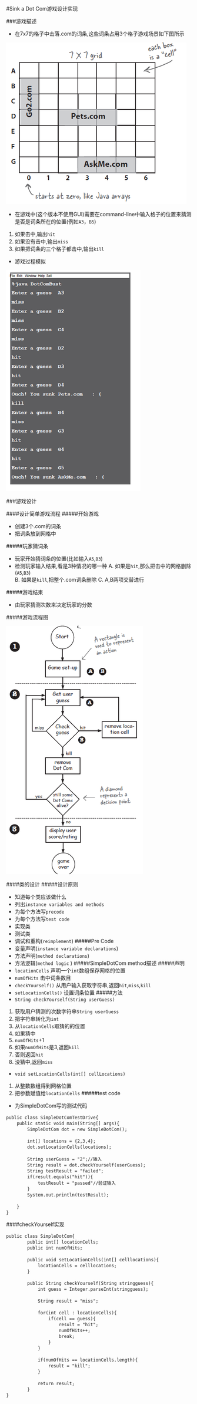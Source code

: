#Sink a Dot Com游戏设计实现

###游戏描述

- 在7x7的格子中击落.com的词条,这些词条占用3个格子游戏场景如下图所示

![game layer1](https://raw.githubusercontent.com/fantasyming/Sink-a-Dot-Com/master/image/1.PNG)

- 在游戏中(这个版本不使用GUI)需要在command-line中输入格子的位置来猜测是否是词条所在的位置(例如`A3`，`B5`)
1. 如果击中,输出`hit`
2. 如果没有击中,输出`miss`
3. 如果把词条的三个格子都击中,输出`kill`

- 游戏过程模拟

![p2](https://raw.githubusercontent.com/fantasyming/Sink-a-Dot-Com/master/image/2.PNG)

###游戏设计

####设计简单游戏流程
#####开始游戏
- 创建3个.com的词条
- 把词条放到网格中

#####玩家猜词条
- 玩家开始猜词条的位置(比如输入`A5`,`B3`) 
- 检测玩家输入结果,看是3种情况的哪一种
   A.  如果是`hit`,那么把击中的网格删除 (`A5`,`B3`)  
   B. 如果是`kill`,把整个.com词条删除
   C. A,B两项交替进行
   
#####游戏结束
- 由玩家猜测次数来决定玩家的分数

#####游戏流程图

![p3v](https://raw.githubusercontent.com/fantasyming/Sink-a-Dot-Com/master/image/3.PNG) 
 
####类的设计
#####设计原则
- 知道每个类应该做什么
- 列出`instance variables and methods`
- 为每个方法写`precode`
- 为每个方法写`test code`
- 实现类
- 测试类
- 调试和重构(`reimplement`)
#####Pre Code
- 变量声明(`instance variable declarations`)
- 方法声明(`method declarations`)
- 方法逻辑(`method logic` )
#####SimpleDotCom method描述
#####声明
- `locationCells`
  声明一个`int`数组保存网格的位置
- `numOfHits`
  击中词条数目
- `checkYourself()`
  从用户输入获取字符串,返回`hit`,`miss`,`kill`
- `setLocationCells()`
  设置词条位置
#####方法
- `String checkYourself(String userGuess)`
1. 获取用户猜测的次数字符串`String userGuess`
2. 把字符串转化为`int`
3.  从`locationCells`取猜的的位置
4.  如果猜中
5.  `numOfHits`+1
6.  如果`numOfHits`是3,返回`kill`
7.  否则返回`hit`
8.  没猜中,返回`miss`
- `void setLocationCells(int[] cellLocations)`
1. 从整数数组得到网格位置
2. 把参数赋值给`locationCells`
#####test code
- 为SimpleDotCom写的测试代码
```
public class SimpleDotComTestDrive{
	public static void main(String[] args){
		SimpleDotCom dot = new SimpleDotCom();

		int[] locations = {2,3,4};
		dot.setLocationCells(locations);

		String userGuess = "2";//输入
		String result = dot.checkYourself(userGuess);
		String testResult = "failed";
		if(result.equals("hit")){
			testResult = "passed"//验证输入
		}
		System.out.println(testResult);

	}
}
```

####checkYourself实现
```
public class SimpleDotCom{
		public int[] locationCells;
		public int numOfHits;

		public void setLocationCells(int[] celllocations){
			locationCells = celllocations;
		} 

		public String checkYourself(String stringguess){
			int guess = Integer.parseInt(stringguess);

			String result = "miss";

			for(int cell : locationCells){
				if(cell == guess){
					result = "hit";
					numOfHits++;
					break;
				}
			}

			if(numOfHits == locationCells.length){
				result = "kill";
			}

			return result;
		}
}
```
